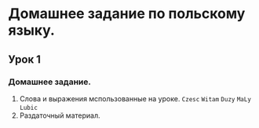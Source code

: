 # Домашнее задание по польскому языку.

## Урок 1
### Домашнее задание.

1. Слова и выражения мспользованные на уроке.
`Czesc` 
`Witam`
`Duzy`
`MaLy`
`Lubic`
2. Раздаточный материал.
